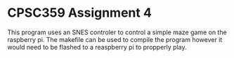 # CPSC359 Assignment 4
This program uses an SNES controler to control a simple maze game on the raspberry pi.
The makefile can be used to compile the program however it would need to be flashed to a reaspberry pi to propperly play.
